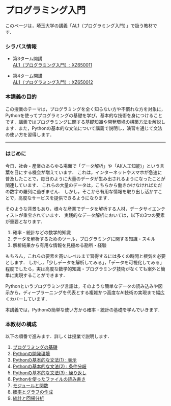 # プログラミング入門

このページは，埼玉大学の講義「AL1（プログラミング入門）」で扱う教材です．

### シラバス情報
- 第3ターム開講  
 [AL1（プログラミング入門）: XZ650011](https://risyu.saitama-u.ac.jp/Portal/Public/Syllabus/DetailMain.aspx?lct_year=2022&lct_cd=XZ650011&je_cd=1)

- 第4ターム開講  
[AL1（プログラミング入門）: XZ650012](https://risyu.saitama-u.ac.jp/Portal/Public/Syllabus/DetailMain.aspx?lct_year=2022&lct_cd=XZ650012&je_cd=1)

### 本講義の目的

この授業のテーマは，プログラミングを全く知らない方や不慣れな方を対象に，Pythonを使ってプログラミングの基礎を学び，基本的な技術を身につけることです．講義ではプログラミングに関する基礎知識や開発環境の構築方法を解説します．また，Pythonの基本的な文法について講義で説明し，演習を通じて文法の使い方を習得します．

--- 

### はじめに

今日，社会・産業のあらゆる場面で「データ解析」や「AI(人工知能)」という言葉を目にする機会が増えています．
これは，インターネットやスマホが急速に普及したことで，毎日のように大量のデータが生み出されるようになったことが関連しています．
これらの大量のデータは，こちらから働きかけなければただの数字の羅列に過ぎません．
しかし，そこから有用な情報を取り出し活かすことで，高度なサービスを提供できるようになります．

そのような背景もあり，様々な産業でデータを解析する人材，データサイエンティストが重宝されています．
実践的なデータ解析においては，以下の3つの要素が重要となります．

1. 確率・統計などの数学的知識
1. データを解析するためのツール，プログラミングに関する知識・スキル
1. 解析結果から有用な情報を見極める勘所・経験

もちろん，これらの要素を高いレベルまで習得するには多くの時間と根気を必要とします．
しかし，「少しデータを解析してみる」，「データを可視化してみる」程度でしたら，実は高度な数学的知識・プログラミング技術がなくても案外と簡単に実現することができます．

Pythonというプログラミング言語は，そのような簡単なデータの読み込みや図示から，ディープラーニングを代表とする複雑かつ高度なAI技術の実現まで幅広くカバーしています．

本講義では，Pythonの簡単な使い方から確率・統計の基礎を学んでいきます．

### 本教材の構成

以下の順番で進みます．詳しくは授業で説明します．

1. [プログラミングの基礎](01_Introduction_to_Programming)
1. [Pythonの開発環境](02_Environment/README.md)
1. [Pythonの基本的な文法(1) : 表示](03_print)
1. [Pythonの基本的な文法(2) : 条件分岐](04_if)
1. [Pythonの基本的な文法(3) : 繰り返し](05_for)
1. [Pythonを使ったファイルの読み書き](06_read_write)
1. [モジュールと関数](07_module)
1. [確率とグラフの作成](08_prob_plot)
1. [統計と回帰分析](09_statistics)
